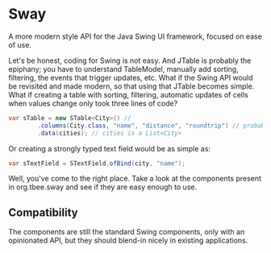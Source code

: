 # Sway
A more modern style API for the Java Swing UI framework, focused on ease of use.

Let's be honest, coding for Swing is not easy. And JTable is probably the epiphany;
you have to understand TableModel, manually add sorting, filtering, the events that trigger updates, etc. 
What if the Swing API would be revisited and made modern, so that using that JTable becomes simple. 
What if creating a table with sorting, filtering, automatic updates of cells when values change only took three lines of code? 

``` java
var sTable = new STable<City>() //
        .columns(City.class, "name", "distance", "roundtrip") // probably should use constants for these
        .data(cities); // cities is a List<City>
```

Or creating a strongly typed text field would be as simple as:

``` java
var sTextField = STextField.ofBind(city, "name");
```

Well, you've come to the right place. 
Take a look at the components present in org.tbee.sway and see if they are easy enough to use.

## Compatibility
The components are still the standard Swing components, only with an opinionated API, but they should blend-in nicely in existing applications.